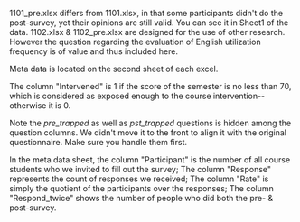 1101_pre.xlsx differs from 1101.xlsx, in that some participants didn't do the post-survey, yet their opinions are still valid. You can see it in Sheet1 of the data. 1102.xlsx & 1102_pre.xlsx are designed for the use of other research. However the question regarding the evaluation of English utilization frequency is of value and thus included here.

Meta data is located on the second sheet of each excel.

The column "Intervened" is 1 if the score of the semester is no less than 70, which is considered as exposed enough to the course intervention--otherwise it is 0.

Note the _pre_trapped_ as well as _pst_trapped_ questions is hidden among the question columns. We didn't move it to the front to align it with the original questionnaire. Make sure you handle them first.

In the meta data sheet, the column "Participant" is the number of all course students who we invited to fill out the survey; The column "Response" represents the count of responses we received; The column "Rate" is simply the quotient of the participants over the responses; The column "Respond_twice" shows the number of people who did both the pre- & post-survey.
